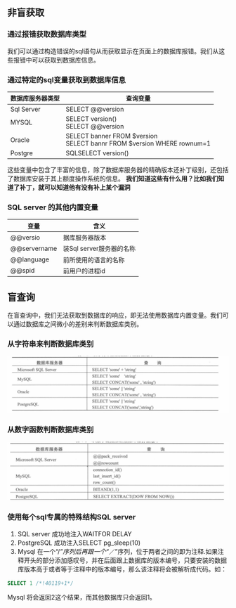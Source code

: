 ## 非盲获取
### 通过报错获取数据库类型
我们可以通过构造错误的sql语句从而获取显示在页面上的数据库报错。我们从这些报错中可以获取到数据库信息。  

### 通过特定的sql变量获取到数据库信息

数据库服务器类型|查询变量
----------------|--------
Sql Server|SELECT @@version
MYSQL | SELECT version()<br> SELECT @@version 
Oracle | SELECT banner FROM $version <br> SELECT bannr FROM $version WHERE rownum=1
Postgre|SQLSELECT version()  

这些变量中包含了丰富的信息，除了数据库服务器的精确版本还补丁级别，还包括了数据库安装于其上额度操作系统的信息。
**我们知道这些有什么用？比如我们知道了补丁，就可以知道他有没有补上某个漏洞**  

### SQL server 的其他内置变量

变量|含义
---|---
@@versio|据库服务器版本
@@servername|装Sql server服务器的名称
@@language|前所使用的语言的名称
@@spid|前用户的进程id

## 盲查询  
在盲查询中，我们无法获取到数据库的响应，即无法使用数据库内置变量。我们可以通过数据库之间微小的差别来判断数据库类别。
### 从字符串来判断数据库类别  
<img src="../pictures/arwftihkekw.png" width="600" />

### 从数字函数判断数据库类别

<img src="../pictures/tff7ucjh28t.png" width="600" />

### 使用每个sql专属的特殊结构SQL server

1. SQL server
    成功地注入WAITFOR DELAY
2. PostgreSQL
    成功注入SELECT pg_sleep(10)
3. Mysql
    在一个“/*”序列后再跟一个“*／”序列，位于两者之间的即为注释.如果注释开头的部分添加感叹号，并在后面跟上数据库的版本编号，只要安装的数据库版本高于或者等于注释中的版本编号，那么该注释将会被解析成代码。如：

```sql
SELECT 1 /*!40119+1*/
```


Mysql 将会返回2这个结果，而其他数据库只会返回1。
